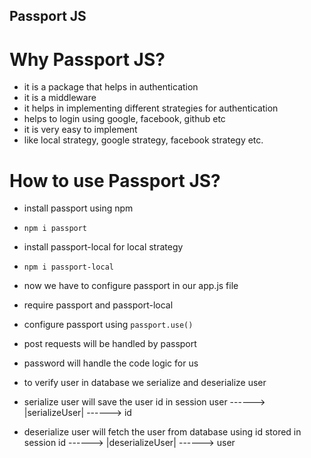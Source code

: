 ## Passport JS

# Why Passport JS?
- it is a package that helps in authentication
- it is a middleware
- it helps in implementing different strategies for authentication
- helps to login using google, facebook, github etc
- it is very easy to implement
- like local strategy, google strategy, facebook strategy etc.

# How to use Passport JS?
- install passport using npm
- `npm i passport`
- install passport-local for local strategy
- `npm i passport-local`

- now we have to configure passport in our app.js file
- require passport and passport-local
- configure passport using `passport.use()`
- post requests will be handled by passport
- password will handle the code logic for us

- to verify user in database we serialize and deserialize user
- serialize user will save the user id in session
    user ------> |serializeUser| ------> id

- deserialize user will fetch the user from database using id stored in session
    id ------> |deserializeUser| ------> user


